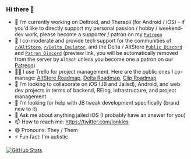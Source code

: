 ### Hi there 👋

- 🔭 I’m currently working on Deltroid, and Therapii (for Android / iOS) - if you'd like to directly support my personal passion / hobby / weekend-dev work, please become a supporter / patron on my [`Patreon`](http://bit.ly/joellestickney-patreon)
- 🌱 I co-moderate and provide tech support for the communities of [`r/AltStore`](https://bit.ly/altstore-reddit), [`r/Delta_Emulator`](https://bit.ly/delta-reddit), and the Delta / AltStore [`Public Discord`](https://bit.ly/altmember-public-discord) and [`Patron Discord`](https://bit.ly/altpatron-preview) (preview link, you will be automatically removed from the server by `AltBot` unless you become one a patron on our [Patreon](http://bit.ly/rileytestut-patreon))
- 👩‍💼 I use Trello for project management. Here are the public ones I co-manage: [AltStore Roadmap](http://bit.ly/altstore-features), [Delta Roadmap](https://bit.ly/delta-features), [Clip Roadmap](https://bit.ly/clip-features)
- 👯 I’m looking to collaborate on iOS (JB and Jailed), Android, and web dev projects in terms of backend, REing, infrastructure, and project management
- 🤔 I’m looking for help with JB tweak development specifically (brand new to it)
- 💬 Ask me about anything jailed iOS (I probably have an answer for you)
- 📫 How to reach me: https://twitter.com/lonkles
- 😄 Pronouns: They / Them
- ⚡ Fun fact: I'm autistic


[![GitHub Stats](https://github-readme-stats.vercel.app/api?username=Lonkle&count_private=true)](https://github.com/anuraghazra/github-readme-stats)

